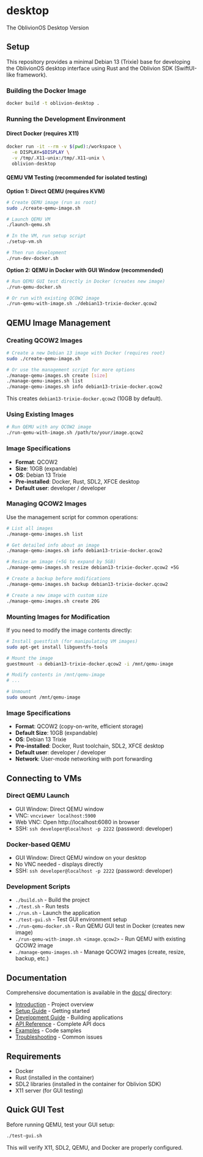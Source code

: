 # desktop
The OblivionOS Desktop Version

## Setup

This repository provides a minimal Debian 13 (Trixie) base for developing the OblivionOS desktop interface using Rust and the Oblivion SDK (SwiftUI-like framework).

### Building the Docker Image

```bash
docker build -t oblivion-desktop .
```

### Running the Development Environment

#### Direct Docker (requires X11)
```bash
docker run -it --rm -v $(pwd):/workspace \
  -e DISPLAY=$DISPLAY \
  -v /tmp/.X11-unix:/tmp/.X11-unix \
  oblivion-desktop
```

#### QEMU VM Testing (recommended for isolated testing)

**Option 1: Direct QEMU (requires KVM)**
```bash
# Create QEMU image (run as root)
sudo ./create-qemu-image.sh

# Launch QEMU VM
./launch-qemu.sh

# In the VM, run setup script
./setup-vm.sh

# Then run development
./run-dev-docker.sh
```

**Option 2: QEMU in Docker with GUI Window (recommended)**
```bash
# Run QEMU GUI test directly in Docker (creates new image)
./run-qemu-docker.sh

# Or run with existing QCOW2 image
./run-qemu-with-image.sh ./debian13-trixie-docker.qcow2
```

## QEMU Image Management

### Creating QCOW2 Images

```bash
# Create a new Debian 13 image with Docker (requires root)
sudo ./create-qemu-image.sh

# Or use the management script for more options
./manage-qemu-images.sh create [size]
./manage-qemu-images.sh list
./manage-qemu-images.sh info debian13-trixie-docker.qcow2
```

This creates `debian13-trixie-docker.qcow2` (10GB by default).

### Using Existing Images

```bash
# Run QEMU with any QCOW2 image
./run-qemu-with-image.sh /path/to/your/image.qcow2
```

### Image Specifications

- **Format**: QCOW2
- **Size**: 10GB (expandable)
- **OS**: Debian 13 Trixie
- **Pre-installed**: Docker, Rust, SDL2, XFCE desktop
- **Default user**: developer / developer

### Managing QCOW2 Images

Use the management script for common operations:

```bash
# List all images
./manage-qemu-images.sh list

# Get detailed info about an image
./manage-qemu-images.sh info debian13-trixie-docker.qcow2

# Resize an image (+5G to expand by 5GB)
./manage-qemu-images.sh resize debian13-trixie-docker.qcow2 +5G

# Create a backup before modifications
./manage-qemu-images.sh backup debian13-trixie-docker.qcow2

# Create a new image with custom size
./manage-qemu-images.sh create 20G
```

### Mounting Images for Modification

If you need to modify the image contents directly:

```bash
# Install guestfish (for manipulating VM images)
sudo apt-get install libguestfs-tools

# Mount the image
guestmount -a debian13-trixie-docker.qcow2 -i /mnt/qemu-image

# Modify contents in /mnt/qemu-image
# ...

# Unmount
sudo umount /mnt/qemu-image
```

### Image Specifications

- **Format**: QCOW2 (copy-on-write, efficient storage)
- **Default Size**: 10GB (expandable)
- **OS**: Debian 13 Trixie
- **Pre-installed**: Docker, Rust toolchain, SDL2, XFCE desktop
- **Default user**: developer / developer
- **Network**: User-mode networking with port forwarding

## Connecting to VMs

### Direct QEMU Launch
- GUI Window: Direct QEMU window
- VNC: `vncviewer localhost:5900`
- Web VNC: Open http://localhost:6080 in browser
- SSH: `ssh developer@localhost -p 2222` (password: developer)

### Docker-based QEMU
- GUI Window: Direct QEMU window on your desktop
- No VNC needed - displays directly
- SSH: `ssh developer@localhost -p 2222` (password: developer)

### Development Scripts

- `./build.sh` - Build the project
- `./test.sh` - Run tests
- `./run.sh` - Launch the application
- `./test-gui.sh` - Test GUI environment setup
- `./run-qemu-docker.sh` - Run QEMU GUI test in Docker (creates new image)
- `./run-qemu-with-image.sh <image.qcow2>` - Run QEMU with existing QCOW2 image
- `./manage-qemu-images.sh` - Manage QCOW2 images (create, resize, backup, etc.)

## Documentation

Comprehensive documentation is available in the [docs/](docs/) directory:

- [Introduction](docs/introduction.md) - Project overview
- [Setup Guide](docs/setup.md) - Getting started
- [Development Guide](docs/development.md) - Building applications
- [API Reference](docs/api-reference.md) - Complete API docs
- [Examples](docs/examples.md) - Code samples
- [Troubleshooting](docs/troubleshooting.md) - Common issues

## Requirements

- Docker
- Rust (installed in the container)
- SDL2 libraries (installed in the container for Oblivion SDK)
- X11 server (for GUI testing)

## Quick GUI Test

Before running QEMU, test your GUI setup:

```bash
./test-gui.sh
```

This will verify X11, SDL2, QEMU, and Docker are properly configured.
